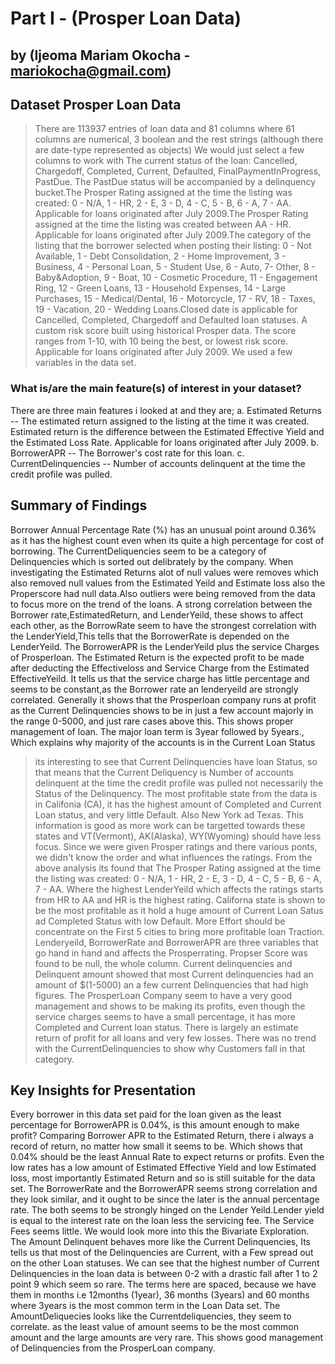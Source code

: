 # Part I - (Prosper Loan Data)
## by (Ijeoma Mariam Okocha - mariokocha@gmail.com)


## Dataset Prosper Loan Data

> There are 113937 entries of loan data and 81 columns where 61 columns are numerical, 3 boolean and the rest strings (although there are date-type represented as objects) We would just select a few columns to work with The current status of the loan: Cancelled, Chargedoff, Completed, Current, Defaulted, FinalPaymentInProgress, PastDue. The PastDue status will be accompanied by a delinquency bucket.The Prosper Rating assigned at the time the listing was created: 0 - N/A, 1 - HR, 2 - E, 3 - D, 4 - C, 5 - B, 6 - A, 7 - AA. Applicable for loans originated after July 2009.The Prosper Rating assigned at the time the listing was created between AA - HR. Applicable for loans originated after July 2009.The category of the listing that the borrower selected when posting their listing: 0 - Not Available, 1 - Debt Consolidation, 2 - Home Improvement, 3 - Business, 4 - Personal Loan, 5 - Student Use, 6 - Auto, 7- Other, 8 - Baby&Adoption, 9 - Boat, 10 - Cosmetic Procedure, 11 - Engagement Ring, 12 - Green Loans, 13 - Household Expenses, 14 - Large Purchases, 15 - Medical/Dental, 16 - Motorcycle, 17 - RV, 18 - Taxes, 19 - Vacation, 20 - Wedding Loans.Closed date is applicable for Cancelled, Completed, Chargedoff and Defaulted loan statuses. A custom risk score built using historical Prosper data. The score ranges from 1-10, with 10 being the best, or lowest risk score. Applicable for loans originated after July 2009.
> We used a few variables in the data set.
### What is/are the main feature(s) of interest in your dataset?

There are three main features i looked at and they are;
a. Estimated Returns -- The estimated return assigned to the listing at the time it was created. Estimated return is the difference between the Estimated Effective Yield and the Estimated Loss Rate. Applicable for loans originated after July 2009.
b. BorrowerAPR -- The Borrower's cost rate for this loan. 
c. CurrentDelinquencies -- Number of accounts delinquent at the time the credit profile was pulled.

## Summary of Findings
 Borrower Annual Percentage Rate (%) has an unusual point around 0.36% as it has the highest count even when its quite a high percentage for cost of borrowing.
The CurrentDeliquencies seem to be a category of Delinquencies which is sorted out delibrately by the company.
When investigating the Estimated Returns alot of null values were removes which also removed null values from the Estimated Yeild and Estimate loss also the Properscore had null data.Also outliers were being removed from the data to focus more on the trend of the loans.
A strong correlation between the Borrower rate,EstimatedReturn, and LenderYeild, these shows to affect each other, as the BorrowRate seem to have the strongest correlation with the LenderYield,This tells that the BorrowerRate is depended on the LenderYeild. The BorrowerAPR is the LenderYeild plus the service Charges of Prosperloan. The Estimated Return is the expected profit to be made after deducting the Effectiveloss and Service Charge from the Estimated EffectiveYeild. It tells us that the service charge has little percentage and seems to be constant,as the Borrower rate an lenderyeild are strongly correlated. Generally it shows that the Prosperloan company runs at profit as the Current Delinquencies shows to be in just a few account majorly in the range 0-5000, and just rare cases above this. This shows proper management of loan. The major loan term is 3year followed by 5years., Which explains why majority of the accounts is in the Current Loan Status
> its interesting to see that Current Delinquencies have loan Status, so that means that the Current Deliquency is Number of accounts delinquent at the time the credit profile was pulled not necessarily the Status of the Delinquency.
The most profitable state from the data is in Califonia (CA), it has the highest amount of Completed and Current Loan status, and very little Default. Also New York ad Texas. This information is good as more work can be targetted towards these states and VT(Vermont), AK(Alaska), WY(Wyoming) should have less focus.
> Since we were given Prosper ratings and there various ponts, we didn't know the order and what influences the ratings. From the above analysis its found that The Prosper Rating assigned at the time the listing was created: 0 - N/A, 1 - HR, 2 - E, 3 - D, 4 - C, 5 - B, 6 - A, 7 - AA. Where the highest LenderYeild which affects the ratings starts from HR to AA and HR is the highest rating. Californa state is shown to be the most profitable as it hold a huge amount of Current Loan Satus ad Completed Status with low Default. More Effort should be concentrate on the First 5 cities to bring more profitable loan Traction. Lenderyeild, BorrowerRate and BorrowerAPR are three variables that go hand in hand and affects the Prosperrating. Propser Score was found to be null, the whole column. Current delinquencies and Delinquent amount showed that most Current delinquencies had an amount of $(1-5000) an a few current Delinquencies that had high figures. The ProsperLoan Company seem to have a very good management and shows to be making its profits, even though the service charges seems to have a small percentage, it has more Completed and Current loan status. There is largely an estimate return of profit for all loans and very few losses.
 There was no trend with the CurrentDelinquencies to show why Customers fall in that category. 

## Key Insights for Presentation

   Every borrower in this data set paid for the loan given as the least percentage for BorrowerAPR is 0.04%, is this amount enough to make profit? Comparing Borrower APR to the Estimated Return, there i always a record of return, no matter how small it seems to be. Which shows that 0.04% should be the least Annual Rate to expect returns or profits. Even the low rates has a low amount of Estimated Effective Yield and low Estimated loss, most importantly Estimated Return and so is still suitable for the data set.
   The BorrowerRate and the BorrowerAPR seems strong correlation and they look similar, and it ought to be since the later is the annual percentage rate. The both seems to be strongly hinged on the Lender Yeild.Lender yield is equal to the interest rate on the loan less the servicing fee. The Service Fees seems little. We would look more into this the Bivariate Exploration.  
   The Amount Delinquent behaves more like the Current Delinquencies, Its tells us that most of the Delinquencies are Current, with a Few spread out on the other Loan statuses.
 We can see that the highest number of Current Delinquencies in the loan data is between 0-2 with a drastic fall after 1 to 2 point 9 which seem so rare.
 The terms here are spaced, because we have them in months i.e 12months (1year), 36 months (3years) and 60 months where 3years is the most common term in the Loan Data set. The AmountDeliquecies looks like the Currentdeliquencies, they seem to correlate. as the least value of amount seems to be the most common amount and the large amounts are very rare. This shows good management of Delinquencies from the ProsperLoan company.